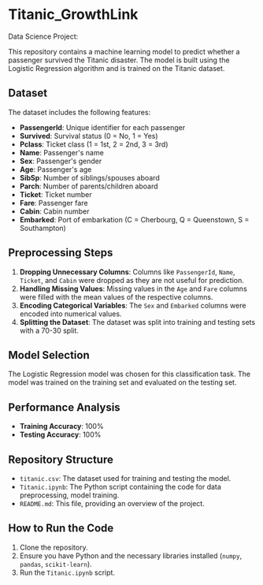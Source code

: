 # Titanic_GrowthLink
Data Science Project:

This repository contains a machine learning model to predict whether a passenger survived the Titanic disaster. The model is built using the Logistic Regression algorithm and is trained on the Titanic dataset.

## Dataset

The dataset includes the following features:

- **PassengerId**: Unique identifier for each passenger
- **Survived**: Survival status (0 = No, 1 = Yes)
- **Pclass**: Ticket class (1 = 1st, 2 = 2nd, 3 = 3rd)
- **Name**: Passenger's name
- **Sex**: Passenger's gender
- **Age**: Passenger's age
- **SibSp**: Number of siblings/spouses aboard
- **Parch**: Number of parents/children aboard
- **Ticket**: Ticket number
- **Fare**: Passenger fare
- **Cabin**: Cabin number
- **Embarked**: Port of embarkation (C = Cherbourg, Q = Queenstown, S = Southampton)

## Preprocessing Steps

1. **Dropping Unnecessary Columns**: Columns like `PassengerId`, `Name`, `Ticket`, and `Cabin` were dropped as they are not useful for prediction.
2. **Handling Missing Values**: Missing values in the `Age` and `Fare` columns were filled with the mean values of the respective columns.
3. **Encoding Categorical Variables**: The `Sex` and `Embarked` columns were encoded into numerical values.
4. **Splitting the Dataset**: The dataset was split into training and testing sets with a 70-30 split.

## Model Selection

The Logistic Regression model was chosen for this classification task. The model was trained on the training set and evaluated on the testing set.

## Performance Analysis

- **Training Accuracy**: 100%
- **Testing Accuracy**: 100%

## Repository Structure

- `titanic.csv`: The dataset used for training and testing the model.
- `Titanic.ipynb`: The Python script containing the code for data preprocessing, model training.
- `README.md`: This file, providing an overview of the project.

## How to Run the Code

1. Clone the repository.
2. Ensure you have Python and the necessary libraries installed (`numpy`, `pandas`, `scikit-learn`).
3. Run the `Titanic.ipynb` script.

